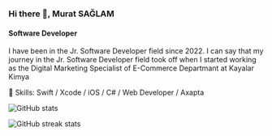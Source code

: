 ### Hi there 👋, Murat SAĞLAM
#### Software Developer

I have been in the Jr. Software Developer field since 2022.
I can say that my journey in the Jr. Software Developer field took off when I started working as the Digital Marketing Specialist of E-Commerce Departmant at Kayalar Kimya

🔭 Skills: Swift / Xcode / iOS / C# / Web Developer / Axapta


![GitHub stats](https://github-readme-stats.vercel.app/api?username=muratsaaglam&show_icons=true)  

![GitHub streak stats](https://github-readme-streak-stats.herokuapp.com/?user=muratsaaglam)  
